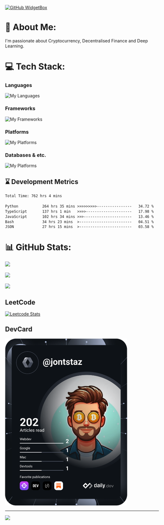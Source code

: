 [![GitHub WidgetBox](https://github-widgetbox.vercel.app/api/profile?username=jontstaz&data=followers,repositories,stars,commits)](https://github.com/Jurredr/github-widgetbox)

# 💫 About Me:
I'm passionate about Cryptocurrency, Decentralised Finance and Deep Learning.

# 💻 Tech Stack:
### **Languages**
![My Languages](https://skillicons.dev/icons?i=python,javascript,php,bash,powershell&theme=dark)
### **Frameworks**
![My Frameworks](https://skillicons.dev/icons?i=django,flask,laravel,nodejs,vue,bootstrap&theme=dark)
### **Platforms**
![My Platforms](https://skillicons.dev/icons?i=aws,gcp,docker,heroku,raspberrypi,linux&theme=dark)
### **Databases & etc.**
![My Platforms](https://skillicons.dev/icons?i=mysql,postgresql,sqlite,mongodb,nginx,prisma,figma,githubactions,grafana,ps,tensorflow,wordpress&theme=dark)

## ⌛ Development Metrics
<!--START_SECTION:waka-->

```txt
Total Time: 762 hrs 4 mins

Python           264 hrs 35 mins >>>>>>>>>----------------   34.72 %
TypeScript       137 hrs 1 min   >>>>---------------------   17.98 %
JavaScript       102 hrs 34 mins >>>----------------------   13.46 %
Bash             34 hrs 23 mins  >------------------------   04.51 %
JSON             27 hrs 15 mins  >------------------------   03.58 %
```

<!--END_SECTION:waka-->

# 📊 GitHub Stats:

![](https://github-readme-streak-stats.herokuapp.com/?user=jontstaz&theme=dark&hide_border=false)<br/><br/>
![](https://github-readme-stats.vercel.app/api?username=jontstaz&theme=dark&hide_border=false&include_all_commits=true&count_private=true)<br/><br/>
![](https://github-readme-stats.vercel.app/api/top-langs/?username=jontstaz&theme=dark&hide_border=false&include_all_commits=true&count_private=true&layout=compact)

## LeetCode
[![Leetcode Stats](https://leetcard.jacoblin.cool/jontstaz?theme=nord&extension=activity)](https://leetcode.com/jontstaz)

## DevCard
<a href="https://app.daily.dev/jontstaz"><img src="https://github.com/jontstaz/jontstaz/blob/main/devcard.svg" width="400" alt="Jonte's Dev Card"/></a>

---
[![](https://visitcount.itsvg.in/api?id=jontstaz&icon=0&color=0)](https://visitcount.itsvg.in)
